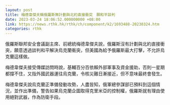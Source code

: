 ```yaml
---
layout: post
title: 梅德韋傑夫稱俄羅斯無計劃與北約直接衝突　願和平談判
date: 2023-03-24 18:06:52.000000000 +08:00
link: https://news.rthk.hk/rthk/ch/component/k2/1693488-20230324.htm
categories: rthk
---
```


俄羅斯聯邦安全會議副主席、前總統梅德韋傑夫說，俄羅斯沒有計劃與北約直接衝突，願意透過談判和平解決烏克蘭衝突，但美國為給予俄羅斯最大打擊，不允許烏克蘭這樣做。

梅德韋傑夫接受傳媒訪問時說，基輔百分百依賴外部軍事及資金援助，否則一星期都撐不住，又指外國武器運往烏克蘭，令核災難日漸接近，但不意味最終會發生。

梅德韋傑夫說烏克蘭正準備發動攻勢，人盡皆知，俄軍總參謀部已預料到這個情況，並作出準備，警告如果烏克蘭企圖取得克里米亞的控制權，俄羅斯就有理由使用絕對武器，作為防衛手段。
